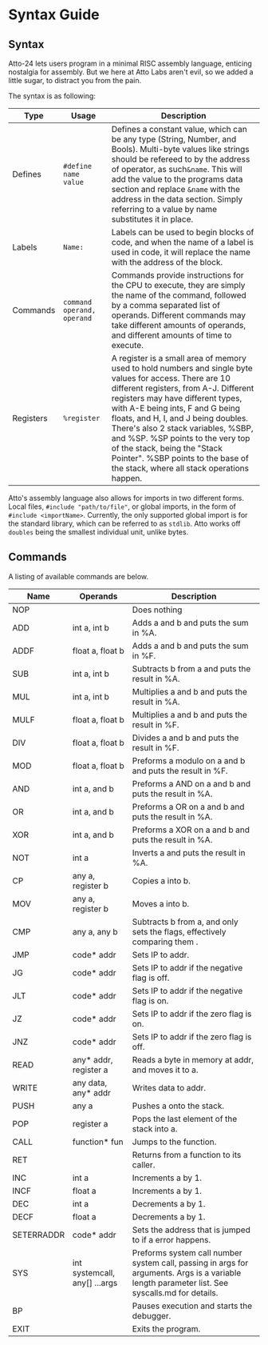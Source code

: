 # Syntax Guide

## Syntax

Atto-24 lets users program in a minimal RISC assembly language, enticing nostalgia for assembly. But we here at Atto Labs aren't evil, so we added a little sugar, to distract you from the pain.

The syntax is as following:


| Type      | Usage                        | Description                                                                                                                                                                                                                                                                                                                                                                                                                                                  |
| ----------- | ------------------------------ | -------------------------------------------------------------------------------------------------------------------------------------------------------------------------------------------------------------------------------------------------------------------------------------------------------------------------------------------------------------------------------------------------------------------------------------------------------------- |
| Defines   | `#define` `name ` `value`    | Defines a constant value, which can be any type (String, Number, and Bools). Multi-byte values like strings should be refereed to by the address of operator, as such`&name`. This will add the value to the programs data section and replace `&name` with the address in the data section. Simply referring to a value by name substitutes it in place.                                                                                                    |
| Labels    | `Name:`                      | Labels can be used to begin blocks of code, and when the name of a label is used in code, it will replace the name with the address of the block.                                                                                                                                                                                                                                                                                                            |
| Commands  | `command` `operand, operand` | Commands provide instructions for the CPU to execute, they are simply the name of the command, followed by a comma separated list of operands. Different commands may take different amounts of operands, and different amounts of time to execute.                                                                                                                                                                                                          |
| Registers | `%register`                  | A register is a small area of memory used to hold numbers and single byte values for access. There are 10 different registers, from A-J. Different registers may have different types, with A-E being ints, F and G being floats, and H, I, and J being doubles. There's also 2 stack variables, %SBP, and %SP. %SP points to the very top of the stack, being the "Stack Pointer". %SBP points to the base of the stack, where all stack operations happen. |

Atto's assembly language also allows for imports in two different forms.
Local files, `#include "path/to/file"`, or global imports, in the form of `#include <importName>`. Currently, the only supported global import is for the standard library, which can be referred to as `stdlib`.
Atto works off `doubles` being the smallest individual unit, unlike bytes.

## Commands

A listing of available commands are below.


| Name       | Operands                      | Description                                                                                                                                    |
| ------------ | ------------------------------- | ------------------------------------------------------------------------------------------------------------------------------------------------ |
| NOP        |                               | Does nothing                                                                                                                                   |
| ADD        | int a, int b                  | Adds a and b and puts the sum in %A.                                                                                                           |
| ADDF       | float a, float b              | Adds a and b and puts the sum in %F.                                                                                                           |
| SUB        | int a, int b                  | Subtracts b from a and puts the result in %A.                                                                                                  |
| MUL        | int a, int b                  | Multiplies a and b and puts the result in %A.                                                                                                  |
| MULF       | float a, float b              | Multiplies a and b and puts the result in %F.                                                                                                  |
| DIV        | float a, float b              | Divides a and b and puts the result in %F.                                                                                                     |
| MOD        | float a, float b              | Preforms a modulo on a and b and puts the result in %F.                                                                                        |
| AND        | int a, and b                  | Preforms a AND on a and b and puts the result in %A.                                                                                           |
| OR         | int a, and b                  | Preforms a OR on a and b and puts the result in %A.                                                                                            |
| XOR        | int a, and b                  | Preforms a XOR on a and b and puts the result in %A.                                                                                           |
| NOT        | int a                         | Inverts a and puts the result in %A.                                                                                                           |
| CP         | any a, register b             | Copies a into b.                                                                                                                               |
| MOV        | any a, register b             | Moves a into b.                                                                                                                                |
| CMP        | any a, any b                  | Subtracts b from a, and only sets the flags, effectively comparing them .                                                                      |
| JMP        | code\* addr                   | Sets IP to addr.                                                                                                                               |
| JG         | code\* addr                   | Sets IP to addr if the negative flag is off.                                                                                                   |
| JLT        | code\* addr                   | Sets IP to addr if the negative flag is on.                                                                                                    |
| JZ         | code\* addr                   | Sets IP to addr if the zero flag is on.                                                                                                        |
| JNZ        | code\* addr                   | Sets IP to addr if the zero flag is off.                                                                                                       |
| READ       | any\* addr, register a        | Reads a byte in memory at addr, and moves it to a.                                                                                             |
| WRITE      | any data, any\* addr          | Writes data to addr.                                                                                                                           |
| PUSH       | any a                         | Pushes a onto the stack.                                                                                                                       |
| POP        | register a                    | Pops the last element of the stack into a.                                                                                                     |
| CALL       | function\* fun                | Jumps to the function.                                                                                                                         |
| RET        |                               | Returns from a function to its caller.                                                                                                         |
| INC        | int a                         | Increments a by 1.                                                                                                                             |
| INCF       | float a                       | Increments a by 1.                                                                                                                             |
| DEC        | int a                         | Decrements a by 1.                                                                                                                             |
| DECF       | float a                       | Decrements a by 1.                                                                                                                             |
| SETERRADDR | code\* addr                   | Sets the address that is jumped to if a error happens.                                                                                         |
| SYS        | int systemcall, any[] ...args | Preforms system call number system call, passing in args for arguments. Args is a variable length parameter list. See syscalls.md for details. |
| BP         |                               | Pauses execution and starts the debugger.                                                                                                      |
| EXIT       |                               | Exits the program.                                                                                                                             |
